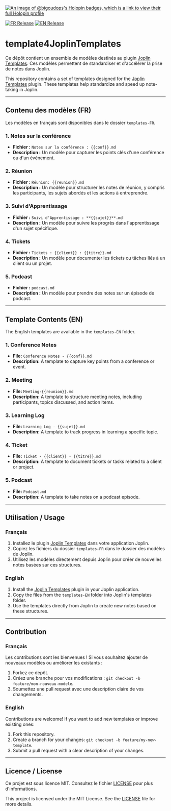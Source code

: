 [![An image of @bigoudops's Holopin badges, which is a link to view their full Holopin profile](https://holopin.me/bigoudops)](https://holopin.io/@bigoudops)

[![FR Release](https://img.shields.io/badge/release-FR-blue)](https://github.com/BigoudOps/template4JoplinTemplates/releases/tag/v1.0.0-fr)
[![EN Release](https://img.shields.io/badge/release-EN-blue)](https://github.com/BigoudOps/template4JoplinTemplates/releases/tag/v1.0.1-en)

# template4JoplinTemplates

Ce dépôt contient un ensemble de modèles destinés au plugin [Joplin Templates](https://github.com/joplin/plugin-templates). Ces modèles permettent de standardiser et d'accélérer la prise de notes dans Joplin.

This repository contains a set of templates designed for the [Joplin Templates](https://github.com/joplin/plugin-templates) plugin. These templates help standardize and speed up note-taking in Joplin.

---

## Contenu des modèles (FR)

Les modèles en français sont disponibles dans le dossier `templates-FR`.

### 1. Notes sur la conférence
- **Fichier :** `Notes sur la conférence : {{conf}}.md`
- **Description :** Un modèle pour capturer les points clés d'une conférence ou d'un événement.

### 2. Réunion
- **Fichier :** `Réunion: {{reunion}}.md`
- **Description :** Un modèle pour structurer les notes de réunion, y compris les participants, les sujets abordés et les actions à entreprendre.

### 3. Suivi d'Apprentissage
- **Fichier :** `Suivi d'Apprentissage : **{{sujet}}**.md`
- **Description :** Un modèle pour suivre les progrès dans l'apprentissage d'un sujet spécifique.

### 4. Tickets
- **Fichier :** `Tickets : {{client}} : {{titre}}.md`
- **Description :** Un modèle pour documenter les tickets ou tâches liés à un client ou un projet.

### 5. Podcast
- **Fichier :** `podcast.md`
- **Description :** Un modèle pour prendre des notes sur un épisode de podcast.

---

## Template Contents (EN)

The English templates are available in the `templates-EN` folder.

### 1. Conference Notes
- **File:** `Conference Notes - {{conf}}.md`
- **Description:** A template to capture key points from a conference or event.

### 2. Meeting
- **File:** `Meeting-{{reunion}}.md`
- **Description:** A template to structure meeting notes, including participants, topics discussed, and action items.

### 3. Learning Log
- **File:** `Learning Log - {{sujet}}.md`
- **Description:** A template to track progress in learning a specific topic.

### 4. Ticket
- **File:** `Ticket - {{client}} - {{titre}}.md`
- **Description:** A template to document tickets or tasks related to a client or project.

### 5. Podcast
- **File:** `Podcast.md`
- **Description:** A template to take notes on a podcast episode.

---

## Utilisation / Usage

### Français
1. Installez le plugin [Joplin Templates](https://github.com/joplin/plugin-templates) dans votre application Joplin.
2. Copiez les fichiers du dossier `templates-FR` dans le dossier des modèles de Joplin.
3. Utilisez les modèles directement depuis Joplin pour créer de nouvelles notes basées sur ces structures.

### English
1. Install the [Joplin Templates](https://github.com/joplin/plugin-templates) plugin in your Joplin application.
2. Copy the files from the `templates-EN` folder into Joplin's templates folder.
3. Use the templates directly from Joplin to create new notes based on these structures.

---

## Contribution

### Français
Les contributions sont les bienvenues ! Si vous souhaitez ajouter de nouveaux modèles ou améliorer les existants :
1. Forkez ce dépôt.
2. Créez une branche pour vos modifications : `git checkout -b feature/mon-nouveau-modele`.
3. Soumettez une pull request avec une description claire de vos changements.

### English
Contributions are welcome! If you want to add new templates or improve existing ones:
1. Fork this repository.
2. Create a branch for your changes: `git checkout -b feature/my-new-template`.
3. Submit a pull request with a clear description of your changes.

---

## Licence / License

Ce projet est sous licence MIT. Consultez le fichier [LICENSE](./LICENSE) pour plus d'informations.

This project is licensed under the MIT License. See the [LICENSE](./LICENSE) file for more details.
